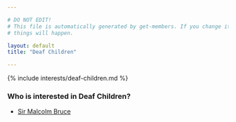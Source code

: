 ```yaml
---

# DO NOT EDIT!
# This file is automatically generated by get-members. If you change it, bad
# things will happen.

layout: default
title: "Deaf Children"

---
```


{% include interests/deaf-children.md %}

### Who is interested in Deaf Children?


* [Sir Malcolm Bruce](/members/sir-malcolm-bruce.html)
